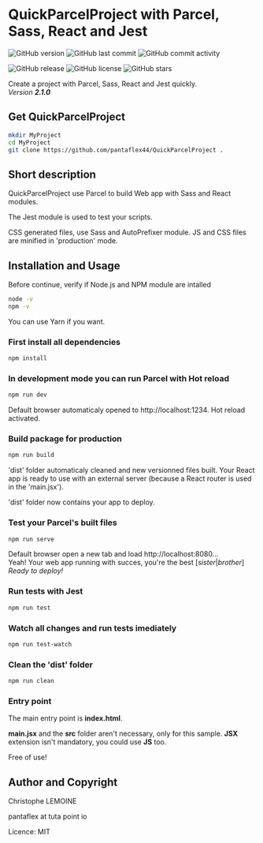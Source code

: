 # QuickParcelProject with Parcel, Sass, React and Jest

![GitHub version](https://img.shields.io/github/package-json/v/pantaflex44/QuickParcelProject)
![GitHub last commit](https://img.shields.io/github/last-commit/pantaflex44/QuickParcelProject)
![GitHub commit activity](https://img.shields.io/github/commit-activity/m/pantaflex44/QuickParcelProject)


![GitHub release](https://img.shields.io/github/downloads/pantaflex44/QuickParcelProject/total)
![GitHub license](https://img.shields.io/github/license/pantaflex44/QuickParcelProject)
![GitHub stars](https://img.shields.io/github/stars/pantaflex44/QuickParcelProject)

Create a project with Parcel, Sass, React and Jest quickly.<br />
*Version **2.1.0***

## Get QuickParcelProject

```bash
mkdir MyProject
cd MyProject
git clone https://github.com/pantaflex44/QuickParcelProject .
```

## Short description

QuickParcelProject use Parcel to build Web app with Sass and React modules.

The Jest module is used to test your scripts.

CSS generated files, use Sass and AutoPrefixer module. JS and CSS files are minified in 'production' mode.

## Installation and Usage

Before continue, verify if Node.js and NPM module are intalled

```bash
node -v
npm -v
```

You can use Yarn if you want.

### First install all dependencies

```bash
npm install
```

### In development mode you can run Parcel with Hot reload

```bash
npm run dev
```

Default browser automaticaly opened to http://localhost:1234. Hot reload activated.

### Build package for production

```bash
npm run build
```
'dist' folder automaticaly cleaned and new versionned files built. Your React app is ready to use with an external server (because a React router is used in the 'main.jsx').

'dist' folder now contains your app to deploy.

### Test your Parcel's built files

```bash
npm run serve
```

Default browser open a new tab and load http://localhost:8080...<br />
Yeah! Your web app running with succes, you're the best [*sister*|*brother*]<br />
*Ready to deploy!*

### Run tests with Jest

```bash
npm run test
```

### Watch all changes and run tests imediately

```bash
npm run test-watch
```

### Clean the 'dist' folder

```bash
npm run clean
```

### Entry point

The main entry point is **index.html**.

**main.jsx** and the **src** folder aren't necessary, only for this sample.
**JSX** extension isn't mandatory, you could use **JS** too.

Free of use!

## Author and Copyright

Christophe LEMOINE

pantaflex at tuta point io

Licence: MIT

